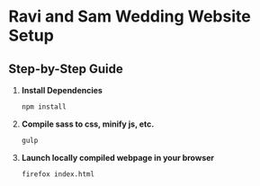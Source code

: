 # Ravi and Sam Wedding Website Setup

## Step-by-Step Guide

1. **Install Dependencies**
   ```sh
   npm install
2. **Compile sass to css, minify js, etc.**
   ```sh
   gulp
3. **Launch locally compiled webpage in your browser**
   ```sh
   firefox index.html
